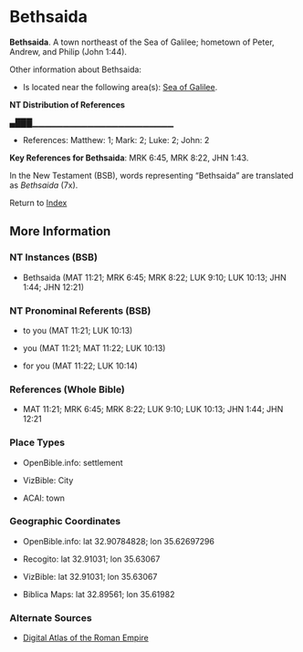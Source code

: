 # Bethsaida
**Bethsaida**. 
A town northeast of the Sea of Galilee; hometown of Peter, Andrew, and Philip (John 1:44). 




Other information about Bethsaida:


* Is located near the following area(s): 
[Sea of Galilee](GalileeSea.md). 


**NT Distribution of References**

▄███▁▁▁▁▁▁▁▁▁▁▁▁▁▁▁▁▁▁▁▁▁▁▁
* References: Matthew: 1; Mark: 2; Luke: 2; John: 2



**Key References for Bethsaida**: 
MRK 6:45, MRK 8:22, JHN 1:43. 




In the New Testament (BSB), words representing “Bethsaida” are translated as 
*Bethsaida* (7x). 


Return to [Index](00-Index.md)

## More Information

### NT Instances (BSB)

* Bethsaida (MAT 11:21; MRK 6:45; MRK 8:22; LUK 9:10; LUK 10:13; JHN 1:44; JHN 12:21)



### NT Pronominal Referents (BSB)

* to you (MAT 11:21; LUK 10:13)

* you (MAT 11:21; MAT 11:22; LUK 10:13)

* for you (MAT 11:22; LUK 10:14)



### References (Whole Bible)

* MAT 11:21; MRK 6:45; MRK 8:22; LUK 9:10; LUK 10:13; JHN 1:44; JHN 12:21


### Place Types

* OpenBible.info: settlement

* VizBible: City

* ACAI: town



### Geographic Coordinates

* OpenBible.info: lat 32.90784828; lon 35.62697296

* Recogito: lat 32.91031; lon 35.63067

* VizBible: lat 32.91031; lon 35.63067

* Biblica Maps: lat 32.89561; lon 35.61982



### Alternate Sources

* [Digital Atlas of the Roman Empire](https://imperium.ahlfeldt.se/places/21665)



